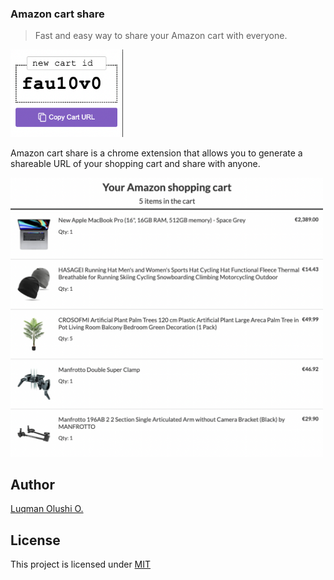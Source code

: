 ### Amazon cart share
> Fast and easy way to share your Amazon cart with everyone.

<img src="/screenshots/extension.png" alt="extension" width="180" />

Amazon cart share is a chrome extension that allows you to generate a shareable URL of your shopping cart and share with anyone.

<img src="/screenshots/public-cart-page.png" alt="public cart page" width="500" />

## Author

[Luqman Olushi O.](https://twitter.com/codeshifu)

## License

This project is licensed under [MIT](https://github.com/codeshifu/amazon-cart-share/blob/main/LICENSE)